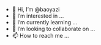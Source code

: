 - 👋 Hi, I’m @baoyazi
- 👀 I’m interested in ...
- 🌱 I’m currently learning ...
- 💞️ I’m looking to collaborate on ...
- 📫 How to reach me ...

<!---
baoyazi/baoyazi is a ✨ special ✨ repository because its `README.md` (this file) appears on your GitHub profile.
You can click the Preview link to take a look at your changes.
--->

